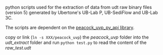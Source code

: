 

python scripts used for the extraction of data from udt raw binary files (version 5) generated by Ubertone's UB-Lab P, UB-SediFlow and UB-Lab 3C.

The scripts are dependent on the [peacock_uvp_py_api library](https://github.com/ubertone/peacock_uvp_py_api).

copy or link (`ln -s XXX/peacock_uvp`) the *peacock_uvp* folder into the *udt_extract* folder and run `python test.py` to read the content of the *raw_test.udt* 